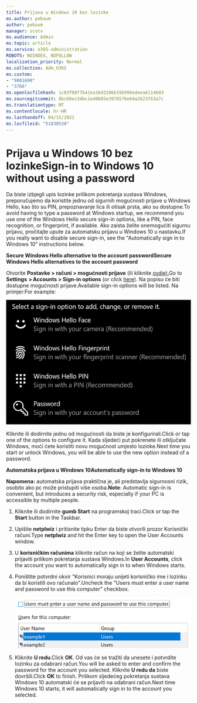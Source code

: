 ```yaml
---
title: Prijava u Windows 10 bez lozinke
ms.author: pebaum
author: pebaum
manager: scotv
ms.audience: Admin
ms.topic: article
ms.service: o365-administration
ROBOTS: NOINDEX, NOFOLLOW
localization_priority: Normal
ms.collection: Adm_O365
ms.custom:
- "9001690"
- "3766"
ms.openlocfilehash: 1c03f00f7b41ea16d3106b19b998edeea6114603
ms.sourcegitcommit: 8bc60ec34bc1e40685e3976576e04a2623f63a7c
ms.translationtype: MT
ms.contentlocale: hr-HR
ms.lasthandoff: 04/15/2021
ms.locfileid: "51830538"
---
```

# <a name="sign-in-to-windows-10-without-using-a-password"></a><span data-ttu-id="5b504-102">Prijava u Windows 10 bez lozinke</span><span class="sxs-lookup"><span data-stu-id="5b504-102">Sign-in to Windows 10 without using a password</span></span>

<span data-ttu-id="5b504-103">Da biste izbjegli upis lozinke prilikom pokretanja sustava Windows, preporučujemo da koristite jednu od sigurnih mogućnosti prijave u Windows Hello, kao što su PIN, prepoznavanje lica ili otisak prsta, ako su dostupne.</span><span class="sxs-lookup"><span data-stu-id="5b504-103">To avoid having to type a password at Windows startup, we recommend you use one of the Windows Hello secure sign-in options, like a PIN, face recognition, or fingerprint, if available.</span></span> <span data-ttu-id="5b504-104">Ako zaista želite onemogućiti sigurnu prijavu, pročitajte upute za automatsku prijavu u Windows 10 u nastavku.</span><span class="sxs-lookup"><span data-stu-id="5b504-104">If you really want to disable secure sign-in, see the "Automatically sign in to Windows 10" instructions below.</span></span>

<span data-ttu-id="5b504-105">**Secure Windows Hello alternative to the account password**</span><span class="sxs-lookup"><span data-stu-id="5b504-105">**Secure Windows Hello alternatives to the account password**</span></span>

<span data-ttu-id="5b504-106">Otvorite **Postavke > računi > mogućnosti prijave** (ili kliknite [ovdje).](ms-settings:signinoptions?activationSource=GetHelp)</span><span class="sxs-lookup"><span data-stu-id="5b504-106">Go to **Settings  > Accounts > Sign-in options** (or click [here](ms-settings:signinoptions?activationSource=GetHelp)).</span></span> <span data-ttu-id="5b504-107">Na popisu će biti dostupne mogućnosti prijave.</span><span class="sxs-lookup"><span data-stu-id="5b504-107">Available sign-in options will be listed.</span></span> <span data-ttu-id="5b504-108">Na primjer:</span><span class="sxs-lookup"><span data-stu-id="5b504-108">For example:</span></span>

![Mogućnosti prijave.](media/sign-in-options.png)

<span data-ttu-id="5b504-110">Kliknite ili dodirnite jednu od mogućnosti da biste je konfigurirali.</span><span class="sxs-lookup"><span data-stu-id="5b504-110">Click or tap one of the options to configure it.</span></span> <span data-ttu-id="5b504-111">Kada sljedeći put pokrenete ili otključate Windows, moći ćete koristiti novu mogućnost umjesto lozinke.</span><span class="sxs-lookup"><span data-stu-id="5b504-111">Next time you start or unlock Windows, you will be able to use the new option instead of a password.</span></span> 

<span data-ttu-id="5b504-112">**Automatska prijava u Windows 10**</span><span class="sxs-lookup"><span data-stu-id="5b504-112">**Automatically sign-in to Windows 10**</span></span>

<span data-ttu-id="5b504-113">**Napomena:** automatska prijava praktična je, ali predstavlja sigurnosni rizik, osobito ako pc može pristupiti više osoba.</span><span class="sxs-lookup"><span data-stu-id="5b504-113">**Note**: Automatic sign-in is convenient, but introduces a security risk, especially if your PC is accessible by multiple people.</span></span> 

1. <span data-ttu-id="5b504-114">Kliknite ili dodirnite **gumb Start** na programskoj traci.</span><span class="sxs-lookup"><span data-stu-id="5b504-114">Click or tap the **Start** button in the Taskbar.</span></span>

2. <span data-ttu-id="5b504-115">Upišite **netplwiz** i pritisnite tipku Enter da biste otvorili prozor Korisnički računi.</span><span class="sxs-lookup"><span data-stu-id="5b504-115">Type **netplwiz** and hit the Enter key to open the User Accounts window.</span></span>

3. <span data-ttu-id="5b504-116">U **korisničkim računima** kliknite račun na koji se želite automatski prijaviti prilikom pokretanja sustava Windows.</span><span class="sxs-lookup"><span data-stu-id="5b504-116">In **User Accounts**, click the account you want to automatically sign in to when Windows starts.</span></span>

4. <span data-ttu-id="5b504-117">Poništite potvrdni okvir "Korisnici moraju unijeti korisničko ime i lozinku da bi koristili ovo računalo".</span><span class="sxs-lookup"><span data-stu-id="5b504-117">Uncheck the "Users must enter a user name and password to use this computer" checkbox.</span></span>

    ![Korisnici moraju unijeti korisničko ime i lozinku.](media/users-must-enter-username.png)

5. <span data-ttu-id="5b504-119">Kliknite **U redu**.</span><span class="sxs-lookup"><span data-stu-id="5b504-119">Click **OK**.</span></span> <span data-ttu-id="5b504-120">Od vas će se tražiti da unesete i potvrdite lozinku za odabrani račun.</span><span class="sxs-lookup"><span data-stu-id="5b504-120">You will be asked to enter and confirm the password for the account you selected.</span></span> <span data-ttu-id="5b504-121">Kliknite **U redu da** biste dovršili.</span><span class="sxs-lookup"><span data-stu-id="5b504-121">Click **OK** to finish.</span></span> <span data-ttu-id="5b504-122">Prilikom sljedećeg pokretanja sustava Windows 10 automatski će se prijaviti na odabrani račun.</span><span class="sxs-lookup"><span data-stu-id="5b504-122">Next time Windows 10 starts, it will automatically sign in to the account you selected.</span></span>
